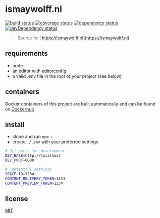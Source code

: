# ismaywolff.nl

[![build status][build-badge]][build-url]
[![coverage status][coverage-badge]][coverage-url]
[![dependency status][dependency-badge]][dependency-url]
[![devDependency status][devDependency-badge]][devDependency-url]

> Source for [https://ismaywolff.nl](https://ismaywolff.nl)

## requirements

* node
* an editor with editorconfig
* a valid .env file in the root of your project (see below)

## containers

Docker containers of this project are built automatically and can be found on [Dockerhub](https://hub.docker.com/r/ismay/ismaywolff.nl/)

## install

* clone and run `npm i`
* create `./.env` with your preferred settings

```bash
# Url parts for development
DEV_BASE=http://localhost
DEV_PORT=8080

# Contentful settings
SPACE_ID=1234
CONTENT_DELIVERY_TOKEN=1234
CONTENT_PREVIEW_TOKEN=1234
```

## license

[MIT](http://ismay.mit-license.org/)

[build-badge]: https://img.shields.io/travis/ismay/ismaywolff.nl/master.svg
[build-url]: https://travis-ci.org/ismay/ismaywolff.nl
[coverage-badge]: https://img.shields.io/coveralls/ismay/ismaywolff.nl.svg
[coverage-url]: https://coveralls.io/github/ismay/ismaywolff.nl?branch=master
[dependency-badge]: https://img.shields.io/david/ismay/ismaywolff.nl.svg
[dependency-url]: https://david-dm.org/ismay/ismaywolff.nl
[devDependency-badge]: https://img.shields.io/david/dev/ismay/ismaywolff.nl.svg
[devDependency-url]: https://david-dm.org/ismay/ismaywolff.nl?type=dev
